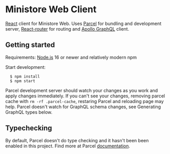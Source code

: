 # Ministore Web Client

[React](https://react.dev/) client for Ministore Web. Uses [Parcel](https://parceljs.org/) for bundling
and development server, [React-router](https://reactrouter.com/en/main) for routing and
[Apollo GraphQL](https://www.apollographql.com/docs/react/) client.

## Getting started

Requirements: [Node.js](https://nodejs.org) 16 or newer and relatively modern npm

Start development:

```
  $ npm install
  $ npm start
```

Parcel development server should watch your changes as you work and apply changes immediately. If
you can't see your changes, removing parcel cache with `rm -rf .parcel-cache`, restaring Parcel and
reloading page may help. Parcel doesn't watch for GraphQL schema changes, see Generating GraphQL
types below.

## Typechecking

By default, Parcel doesn't do type checking and it hasn't been been enabled in this project. Find
more at Parcel [documentation](https://parceljs.org/languages/typescript/).
